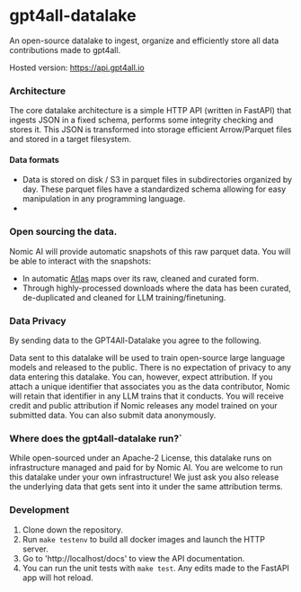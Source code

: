 # gpt4all-datalake
An open-source datalake to ingest, organize and efficiently store all data contributions made to gpt4all.

Hosted version: https://api.gpt4all.io

### Architecture
The core datalake architecture is a simple HTTP API (written in FastAPI) that ingests JSON in a fixed schema, performs some integrity checking and stores it. This JSON is transformed into storage efficient Arrow/Parquet files and stored in a target filesystem.

#### Data formats
- Data is stored on disk / S3 in parquet files in subdirectories organized by day. These parquet files have a standardized schema allowing for easy manipulation in any programming language.
- 

### Open sourcing the data.
Nomic AI will provide automatic snapshots of this raw parquet data.
You will be able to interact with the snapshots:
- In automatic [Atlas](https://atlas.nomic.ai/) maps over its raw, cleaned and curated form.
- Through highly-processed downloads where the data has been curated, de-duplicated and cleaned for LLM training/finetuning.


### Data Privacy
By sending data to the GPT4All-Datalake you agree to the following.

Data sent to this datalake will be used to train open-source large language models and released to the public.
There is no expectation of privacy to any data entering this datalake. You can, however, expect attribution. If you attach a unique identifier
that associates you as the data contributor, Nomic will retain that identifier in any LLM trains that it conducts.
You will receive credit and public attribution if Nomic releases any model trained on your submitted data.
You can also submit data anonymously.


### Where does the gpt4all-datalake run?`
While open-sourced under an Apache-2 License, this datalake runs on infrastructure managed and paid for by Nomic AI.
You are welcome to run this datalake under your own infrastructure! We just ask you also release the underlying data
that gets sent into it under the same attribution terms.


### Development
1. Clone down the repository.
2. Run `make testenv` to build all docker images and launch the HTTP server.
3. Go to 'http://localhost/docs' to view the API documentation.
4. You can run the unit tests with `make test`. Any edits made to the FastAPI app will hot reload.
